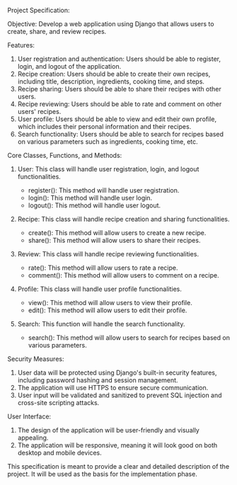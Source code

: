 Project Specification:

Objective: Develop a web application using Django that allows users to create, share, and review recipes.

Features:
1. User registration and authentication: Users should be able to register, login, and logout of the application.
2. Recipe creation: Users should be able to create their own recipes, including title, description, ingredients, cooking time, and steps.
3. Recipe sharing: Users should be able to share their recipes with other users.
4. Recipe reviewing: Users should be able to rate and comment on other users' recipes.
5. User profile: Users should be able to view and edit their own profile, which includes their personal information and their recipes.
6. Search functionality: Users should be able to search for recipes based on various parameters such as ingredients, cooking time, etc.

Core Classes, Functions, and Methods:

1. User: This class will handle user registration, login, and logout functionalities.
    - register(): This method will handle user registration.
    - login(): This method will handle user login.
    - logout(): This method will handle user logout.

2. Recipe: This class will handle recipe creation and sharing functionalities.
    - create(): This method will allow users to create a new recipe.
    - share(): This method will allow users to share their recipes.

3. Review: This class will handle recipe reviewing functionalities.
    - rate(): This method will allow users to rate a recipe.
    - comment(): This method will allow users to comment on a recipe.

4. Profile: This class will handle user profile functionalities.
    - view(): This method will allow users to view their profile.
    - edit(): This method will allow users to edit their profile.

5. Search: This function will handle the search functionality.
    - search(): This method will allow users to search for recipes based on various parameters.

Security Measures:
1. User data will be protected using Django's built-in security features, including password hashing and session management.
2. The application will use HTTPS to ensure secure communication.
3. User input will be validated and sanitized to prevent SQL injection and cross-site scripting attacks.

User Interface:
1. The design of the application will be user-friendly and visually appealing.
2. The application will be responsive, meaning it will look good on both desktop and mobile devices.

This specification is meant to provide a clear and detailed description of the project. It will be used as the basis for the implementation phase.